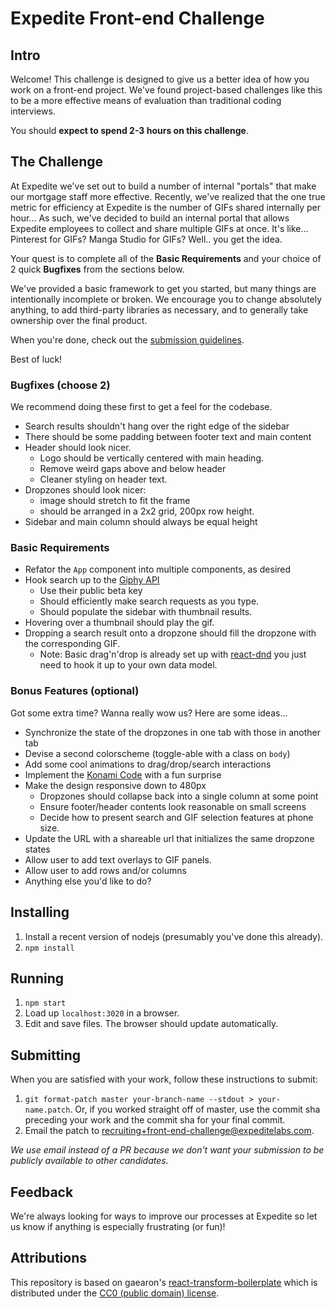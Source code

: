 Expedite Front-end Challenge
============================

## Intro

Welcome! This challenge is designed to give us a better idea of how you work
on a front-end project. We've found project-based challenges like this
to be a more effective means of evaluation than traditional coding interviews.

You should **expect to spend 2-3 hours on this challenge**.

## The Challenge

At Expedite we've set out to build a number of internal "portals" that make our
mortgage staff more effective. Recently, we've realized that the one true metric
for efficiency at Expedite is the number of GIFs shared internally per hour...
As such, we've decided to build an internal portal that allows Expedite
employees to collect and share multiple GIFs at once.
It's like... Pinterest for GIFs? Manga Studio for GIFs? Well.. you get the idea.

Your quest is to complete all of the **Basic Requirements** and
your choice of 2 quick **Bugfixes** from the sections below.

We've provided a basic framework to get you started, but many things are
intentionally incomplete or broken. We encourage you to change
absolutely anything, to add third-party libraries as necessary, and to
generally take ownership over the final product.

When you're done, check out the [submission guidelines](#submitting).

Best of luck!

### Bugfixes (choose 2)

We recommend doing these first to get a feel for the codebase.

- Search results shouldn't hang over the right edge of the sidebar
- There should be some padding between footer text and main content
- Header should look nicer.
  - Logo should be vertically centered with main heading.
  - Remove weird gaps above and below header
  - Cleaner styling on header text.
- Dropzones should look nicer:
  - image should stretch to fit the frame
  - should be arranged in a 2x2 grid, 200px row height.
- Sidebar and main column should always be equal height

### Basic Requirements

- Refator the `App` component into multiple components, as desired
- Hook search up to the [Giphy API](https://github.com/giphy/GiphyAPI)
  - Use their public beta key
  - Should efficiently make search requests as you type.
  - Should populate the sidebar with thumbnail results.
- Hovering over a thumbnail should play the gif.
- Dropping a search result onto a dropzone should fill the dropzone with
  the corresponding GIF.
  - Note: Basic drag'n'drop is already set up with [react-dnd](http://gaearon.github.io/react-dnd/docs-overview.html) you just need to hook it up to your own data model.

### Bonus Features (optional)

Got some extra time? Wanna really wow us? Here are some ideas...

- Synchronize the state of the dropzones in one tab with those in another tab
- Devise a second colorscheme (toggle-able with a class on `body`)
- Add some cool animations to drag/drop/search interactions
- Implement the [Konami Code](https://en.wikipedia.org/wiki/Konami_Code) with a fun surprise
- Make the design responsive down to 480px
  - Dropzones should collapse back into a single column at some point
  - Ensure footer/header contents look reasonable on small screens
  - Decide how to present search and GIF selection features at phone size.
- Update the URL with a shareable url that initializes the same dropzone states
- Allow user to add text overlays to GIF panels.
- Allow user to add rows and/or columns
- Anything else you'd like to do?

## Installing

1. Install a recent version of nodejs (presumably you've done this already).
2. `npm install`

## Running

1. `npm start`
2. Load up `localhost:3020` in a browser.
3. Edit and save files. The browser should update automatically.

## Submitting

When you are satisfied with your work, follow these instructions to submit:

1. `git format-patch master your-branch-name --stdout > your-name.patch`.
    Or, if you worked straight off of master, use the commit sha preceding
    your work and the commit sha for your final commit.
2. Email the patch to [recruiting+front-end-challenge@expeditelabs.com](mailto:recruiting+front-end-challenge@expeditelabs.com).

_We use email instead of a PR because we don't want your submission to be
publicly available to other candidates._

## Feedback

We're always looking for ways to improve our processes at Expedite so
let us know if anything is especially frustrating (or fun)!

## Attributions

This repository is based on gaearon's [react-transform-boilerplate](//github.com/gaearon/react-transform-boilerplate) which is distributed under the [CC0 (public domain) license](//github.com/gaearon/react-transform-boilerplate/blob/d682dc59b3626fe515cd10bcc1f546a42d1098a9/LICENSE).
